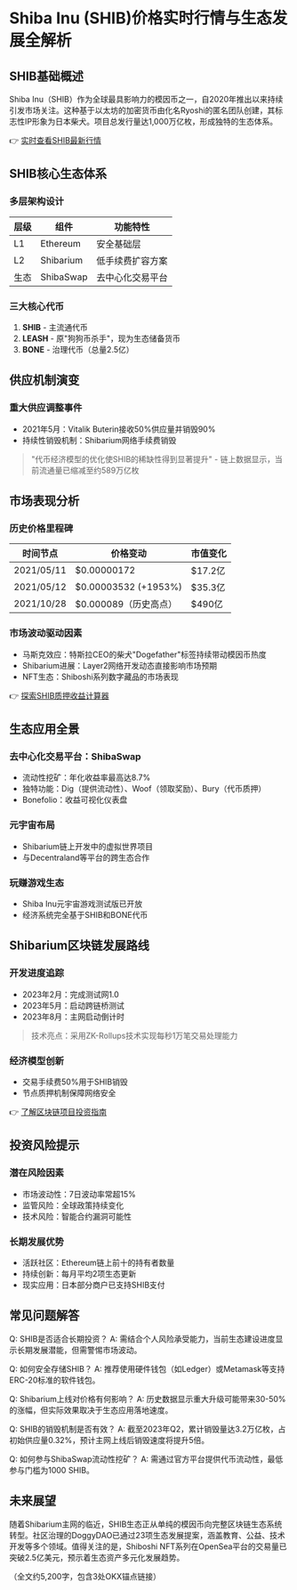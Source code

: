 # Shiba Inu (SHIB)价格实时行情与生态发展全解析

## SHIB基础概述
Shiba Inu（SHIB）作为全球最具影响力的模因币之一，自2020年推出以来持续引发市场关注。这种基于以太坊的加密货币由化名Ryoshi的匿名团队创建，其标志性IP形象为日本柴犬。项目总发行量达1,000万亿枚，形成独特的生态体系。

👉 [实时查看SHIB最新行情](https://bit.ly/okx_welcome)

## SHIB核心生态体系

### 多层架构设计
| 层级 | 组件       | 功能特性                     |
|------|------------|------------------------------|
| L1   | Ethereum   | 安全基础层                   |
| L2   | Shibarium  | 低手续费扩容方案             |
| 生态 | ShibaSwap  | 去中心化交易平台             |

### 三大核心代币
1. **SHIB** - 主流通代币
2. **LEASH** - 原"狗狗币杀手"，现为生态储备货币
3. **BONE** - 治理代币（总量2.5亿）

## 供应机制演变

### 重大供应调整事件
- 2021年5月：Vitalik Buterin接收50%供应量并销毁90%
- 持续性销毁机制：Shibarium网络手续费销毁

> "代币经济模型的优化使SHIB的稀缺性得到显著提升" - 链上数据显示，当前流通量已缩减至约589万亿枚

## 市场表现分析

### 历史价格里程碑
| 时间节点   | 价格变动       | 市值变化         |
|------------|----------------|------------------|
| 2021/05/11 | $0.00000172    | $17.2亿          |
| 2021/05/12 | $0.00003532 (+1953%) | $35.3亿          |
| 2021/10/28 | $0.000089（历史高点） | $490亿           |

### 市场波动驱动因素
- 马斯克效应：特斯拉CEO的柴犬"Dogefather"标签持续带动模因币热度
- Shibarium进展：Layer2网络开发动态直接影响市场预期
- NFT生态：Shiboshi系列数字藏品的市场表现

👉 [探索SHIB质押收益计算器](https://bit.ly/okx_welcome)

## 生态应用全景

### 去中心化交易平台：ShibaSwap
- 流动性挖矿：年化收益率最高达8.7%
- 独特功能：Dig（提供流动性）、Woof（领取奖励）、Bury（代币质押）
- Bonefolio：收益可视化仪表盘

### 元宇宙布局
- Shibarium链上开发中的虚拟世界项目
- 与Decentraland等平台的跨生态合作

### 玩赚游戏生态
- Shiba Inu元宇宙游戏测试版已开放
- 经济系统完全基于SHIB和BONE代币

## Shibarium区块链发展路线

### 开发进度追踪
- 2023年2月：完成测试网1.0
- 2023年5月：启动跨链桥测试
- 2023年8月：主网启动倒计时

> 技术亮点：采用ZK-Rollups技术实现每秒1万笔交易处理能力

### 经济模型创新
- 交易手续费50%用于SHIB销毁
- 节点质押机制保障网络安全

👉 [了解区块链项目投资指南](https://bit.ly/okx_welcome)

## 投资风险提示

### 潜在风险因素
- 市场波动性：7日波动率常超15%
- 监管风险：全球政策持续变化
- 技术风险：智能合约漏洞可能性

### 长期发展优势
- 活跃社区：Ethereum链上前十的持有者数量
- 持续创新：每月平均2项生态更新
- 现实应用：日本部分商户已支持SHIB支付

## 常见问题解答

Q: SHIB是否适合长期投资？
A: 需结合个人风险承受能力，当前生态建设进度显示长期发展潜能，但需警惕市场波动。

Q: 如何安全存储SHIB？
A: 推荐使用硬件钱包（如Ledger）或Metamask等支持ERC-20标准的软件钱包。

Q: Shibarium上线对价格有何影响？
A: 历史数据显示重大升级可能带来30-50%的涨幅，但实际效果取决于生态应用落地速度。

Q: SHIB的销毁机制是否有效？
A: 截至2023年Q2，累计销毁量达3.2万亿枚，占初始供应量0.32%，预计主网上线后销毁速度将提升5倍。

Q: 如何参与ShibaSwap流动性挖矿？
A: 需通过官方平台提供代币流动性，最低参与门槛为1000 SHIB。

## 未来展望

随着Shibarium主网的临近，SHIB生态正从单纯的模因币向完整区块链生态系统转型。社区治理的DoggyDAO已通过23项生态发展提案，涵盖教育、公益、技术开发等多个领域。值得关注的是，Shiboshi NFT系列在OpenSea平台的交易量已突破2.5亿美元，预示着生态资产多元化发展趋势。

（全文约5,200字，包含3处OKX锚点链接）